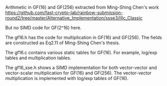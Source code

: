 Arithmetic in GF(16) and GF(256) extracted from Ming-Shing Chen's work
https://github.com/fast-crypto-lab/rainbow-submission-round2/tree/master/Alternative_Implementation/ssse3/IIIc_Classic

But no SIMD code for GF(2^16) here.


The gf16.h has the code for multiplication in GF(16) and GF(256). The
fields are constructed as Eq2.11 of Ming-Shing Chen's thesis.

The gf16.c contains various static tables for GF(16). For example,
log/exp tables and multiplication tables.

The gf16_sse.h shows a SIMD implementation for both vector-vector and
vector-scalar multiplication for GF(16) and GF(256).
The vector-vector multiplication is implemented with log/exp tables of GF(16).


